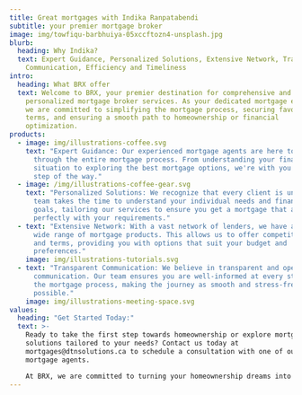 ```yaml
---
title: Great mortgages with Indika Ranpatabendi
subtitle: your premier mortgage broker
image: img/towfiqu-barbhuiya-05xccftozn4-unsplash.jpg
blurb:
  heading: Why Indika?
  text: Expert Guidance, Personalized Solutions, Extensive Network, Transparent
    Communication, Efficiency and Timeliness
intro:
  heading: What BRX offer
  text: Welcome to BRX, your premier destination for comprehensive and
    personalized mortgage broker services. As your dedicated mortgage experts,
    we are committed to simplifying the mortgage process, securing favourable
    terms, and ensuring a smooth path to homeownership or financial
    optimization.
products:
  - image: img/illustrations-coffee.svg
    text: "Expert Guidance: Our experienced mortgage agents are here to guide you
      through the entire mortgage process. From understanding your financial
      situation to exploring the best mortgage options, we're with you every
      step of the way."
  - image: /img/illustrations-coffee-gear.svg
    text: "Personalized Solutions: We recognize that every client is unique. Our
      team takes the time to understand your individual needs and financial
      goals, tailoring our services to ensure you get a mortgage that aligns
      perfectly with your requirements."
  - text: "Extensive Network: With a vast network of lenders, we have access to a
      wide range of mortgage products. This allows us to offer competitive rates
      and terms, providing you with options that suit your budget and
      preferences."
    image: img/illustrations-tutorials.svg
  - text: "Transparent Communication: We believe in transparent and open
      communication. Our team ensures you are well-informed at every stage of
      the mortgage process, making the journey as smooth and stress-free as
      possible."
    image: img/illustrations-meeting-space.svg
values:
  heading: "Get Started Today:"
  text: >-
    Ready to take the first step towards homeownership or explore mortgage
    solutions tailored to your needs? Contact us today at
    mortgages@dtnsolutions.ca to schedule a consultation with one of our expert
    mortgage agents.

    At BRX, we are committed to turning your homeownership dreams into reality. Let's embark on this journey together!
---
```

